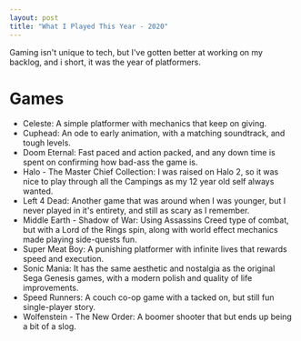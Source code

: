 ```yaml
---
layout: post
title: "What I Played This Year - 2020"
---
```


Gaming isn't unique to tech, but I've gotten better at working on my backlog, and i short, it was the year of platformers.

# Games

* Celeste: A simple platformer with mechanics that keep on giving.
* Cuphead: An ode to early animation, with a matching soundtrack, and tough levels.
* Doom Eternal: Fast paced and action packed, and any down time is spent on confirming how bad-ass the game is.
* Halo - The Master Chief Collection: I was raised on Halo 2, so it was nice to play through all the Campings as my 12 year old self always wanted.
* Left 4 Dead: Another game that was around when I was younger, but I never played in it's entirety, and still as scary as I remember.
* Middle Earth - Shadow of War: Using Assassins Creed type of combat, but with a Lord of the Rings spin, along with world effect mechanics made playing side-quests fun.
* Super Meat Boy: A punishing platformer with infinite lives that rewards speed and execution.
* Sonic Mania: It has the same aesthetic and nostalgia as the original Sega Genesis games, with a modern polish and quality of life improvements.
* Speed Runners: A couch co-op game with a tacked on, but still fun single-player story.
* Wolfenstein - The New Order: A boomer shooter that but ends up being a bit of a slog.
